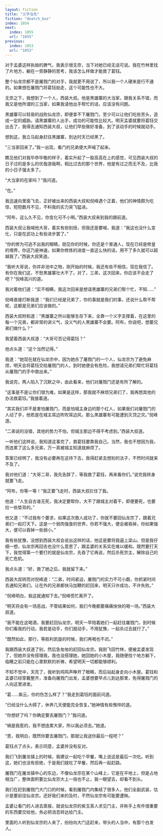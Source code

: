 ```yaml
---
layout: fiction
title: "义字当先"
fiction: "deatch_bus"
index: 1054
next:
  index: 1055
  url: "1055"
previous:
  index: 1053
  url: "1053"
---
```

对于孟婆这样执拗的脾气，我表示很无奈，当下对她已经无话可说。我在竹林里找了片地方，躺在一旁静静的思考，我该怎么样做才能救了葛钰。

整个仙龙宗都不是屠戮门的对手，我就更不用说了，所以我一个人硬来是行不通的。如果想在屠戮门将葛钰劫走，这个可能性也不大。

无奈之下，我想到了一个人，西装大叔。他是黑雄寨的大当家，跟我关系不错，而我又是他所谓的三当家，如果我请他出手帮忙的话，应该没有问题。

黑雄寨可以轻易的战败仙龙宗，即便拿不下屠戮门，至少可以让他们吃些苦头，造成一定的威胁。请黑雄寨的人出手，成功的可能性比较大。明天孟婆就要将葛钰交出去了，我得去通知西装大叔，让他们早些做好准备，到了该动手的时候就动手。

想到这，我立马起身赶往黑雄寨，到达时天已经黑了。

“三当家回来了。”我一出现，看门的兄弟便大声喊了起来。

瞧见他们对我毕恭毕敬的样子，着实升起了一股高高在上的感觉，可见西装大叔的日子过的是多么的优哉游哉啊，相比过去的那个世界，他是有过之而无不及，比我的小日子强太多了。

“大当家的在家吗？”我问道。

“在。”

我迅速向里面飞去，正好被出来的西装大叔和倪峰遇个正着，他们的神情颇为吃惊，短短数月不见，不料我的实力突飞猛进。

“阿布，这么久不见，你变化可不小啊。”西装大叔来到我的跟前道。

西装大叔让我喊他大哥，着实有些别扭，但我还是要喊，我道：“我这也没什么变化，只是在武功上有些进步罢了。”

“你的修为可逃不出我的眼睛，刚见你的时候，你还是个普通人，现在已经是修皇的境界，你这乃是神速。如果你修炼的进度一直这么快的话，用不了多久就可以超越我了。”西装大叔笑道。

“我听大哥说，你并非池中之物，刚开始的时候，我还有些不相信，现在我信了。有你在我们这，不愁黑雄寨壮大不了。对了，三弟，这次回来，你应该不会走了吧？”倪峰高兴的道。

我对着他们道：“实不相瞒，我这次回来是想请黑雄寨的兄弟们帮个忙，不知……”

倪峰直接打断我道：“我们已经是兄弟了，你的事就是我们的事，还说什么帮不帮呢，这都是兄弟们应该做的。”

西装大叔附和道：“黑雄寨之所以能够生存下来，全靠一个义字支撑着，在这里的每一个兄弟，都非常的讲义气，没义气的人黑雄寨不会要。阿布，你说吧，想要兄弟们做什么？”

我望着西装大叔道：“大哥可否记得葛钰？”

他点头道：“这个当然记得。”

我道：“她现在就在仙龙宗中，因为她杀了屠戮门的一个人，仙龙宗为了避免麻烦，明天会将葛钰交给屠戮门的人，到时她便会有危险，我想请兄弟们帮忙将葛钰从屠戮门的手中救出来。”

我说完，两人陷入了沉默之中，由此看来，他们对屠戮门还是有所了解的。

“这事是不是让你们很为难，如果是这样，那我就不麻烦兄弟们了，我再想其他的办法救葛钰。”我接着道。

“其实我们并不是害怕屠戮门，而是怕城主身边的那个红人，如果我们对屠戮门的人动了手，他若是在城主耳边吹吹耳边风，那么黑雄寨有可能遭到灭顶之灾。”倪峰道。

“二弟说的没错，其他的势力不怕，但城主那边不得不考虑到。”西装大叔道。

一听他们这样说，我知道这事完了，救葛钰要靠我自己。当然，我也不想因为我，而连累了这么多兄弟，万一真被城主知道就麻烦了。

答案已经明了，我没有必要再在这待下去，我得赶紧去想别的法子，不然时间就来不及了。

我对他们道：“大哥二哥，我先告辞了，等我救了葛钰，再来看你们。”说完我转身就要飞走。

“阿布，你等一等！”我正要飞走时，西装大叔拦住了我。

他道：“人生自古谁无死，我决定要帮你，大不了跟城主对着干，即便要死，也要拉一些垫背的。”

他又道：“不过我有个要求，如果这次救人成功了，你就不要回仙龙宗了，跟着兄弟们一起打天下。这是一个弱肉强食的世界，你若不强大，便会被吞掉，你如果强大，便可以吞掉一些弱小。”

我有些犹豫，没想到西装大叔会说出这样的话，他这是要将我逼上梁山。但是我仔细一想，仙龙宗再回去也没什么意思了，跟孟婆的关系实在难以缓和。既然要打天下，我觉得第一个要打的就是仙龙宗，先吞了它再说，然后杀死宗主，解除自己的死亡危机。

我点头道：“好，救了她之后，我就留下来。”

西装大叔转而对倪峰道：“二弟，时间紧迫，屠戮门的实力不可小觑，你抓紧时间去通知兄弟们，让在外的兄弟都快马加鞭的赶回来，明天只许成功，不许失败。”

“倪峰明白，我这就通知下去。”倪峰慌忙离开了。

“明天将会有一场恶战，不管结果如何，我们今晚都要痛痛快快的喝一场。”西装大叔道。

“我不能在这喝酒，我要赶回仙龙宗，明天一早陪着她们一起赶往屠戮门，到时候你们看我的行动，我若是动手，你们就动手，不用犹豫，一起杀过去就行了。”

“既然如此，那行，等胜利凯旋的时候，我们再喝也不迟。”

我跟西装大叔道了别，然后急匆匆的赶回仙龙宗。我刚飞回竹林，便被孟婆发现了，但她并没有搭理我，我也没搭理她，她回她的小木屋，我随便找个地方躺下，临睡之前只能在心里默默的祈祷，希望明天一切都能够顺利。

不知不觉中，天亮了，我听到鸡鸣声睁开了眼睛，而后站起身走向小木屋。葛钰和孟婆已经穿戴整齐，准备向屠戮门出发，孟婆想要早点儿到达那里，免得屠戮门的人向这里进发。

“葛……紫云，你的伤怎么样了？”我走到葛钰的面前问道。

“已经没什么大碍了，休养几天便能完全恢复。”她神情有些憔悴的道。

“你想好了吗？你确定要去屠戮门？”我问道。

“祸是我惹的，我不想连累大家，所以我必须去。”她道。

“恩，我明白，既然你要去屠戮门，那就让我送你最后一程吧？”

葛钰点了点头，表示同意，孟婆并没有反对。

我们飞到屠龙镇上的时候，我建议一起吃个早餐，嘴上说这是最后一次吃。听到这，她们也没有拒绝，于是我们就吃了早餐，然后再一起赶路。

屠戮门在屠龙镇中心的东边，不像仙龙宗在某个山峰上，它是在平地上，但是占地相当广，整体面积要比仙龙宗大上一倍也不止，我一眼望去，却看不到头。

我们在赶到屠戮门大门口的时候，看到屠戮门内集结了很多人，他们全副武装，估计是要前往仙龙宗。还好我们来的及时，不然仙龙宗有可能要遭殃。

孟婆让看门的人进去禀报，就说仙龙宗的紫玉真人求见门主，并称手上有件很重要的东西要交给他，务必把消息转达给门主。

里面的人听到仙龙宗的人来了，纷纷向大门这赶来，带头的人当中，有那个白发人。